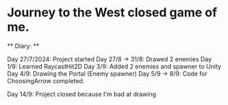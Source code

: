 # Journey to the West closed game of me.

** Diary: **

Day 27/7/2024: Project started
Day 27/8 -> 31/8: Drawed 2 enemies
Day 1/9: Learned RaycastHit2D
Day 3/9: Added 2 enemies and spawner to Unity
Day 4/9: Drawing the Portal (Enemy spawner)
Day 5/9 -> 8/9: Code for ChoosingArrow completed. 

Day 14/9: Project closed because I'm bad at drawing
